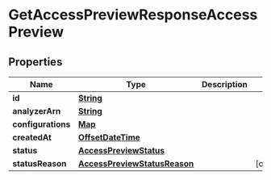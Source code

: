 

# GetAccessPreviewResponseAccessPreview


## Properties

| Name | Type | Description | Notes |
|------------ | ------------- | ------------- | -------------|
|**id** | [**String**](String.md) |  |  |
|**analyzerArn** | [**String**](String.md) |  |  |
|**configurations** | [**Map**](Map.md) |  |  |
|**createdAt** | [**OffsetDateTime**](OffsetDateTime.md) |  |  |
|**status** | [**AccessPreviewStatus**](AccessPreviewStatus.md) |  |  |
|**statusReason** | [**AccessPreviewStatusReason**](AccessPreviewStatusReason.md) |  |  [optional] |



